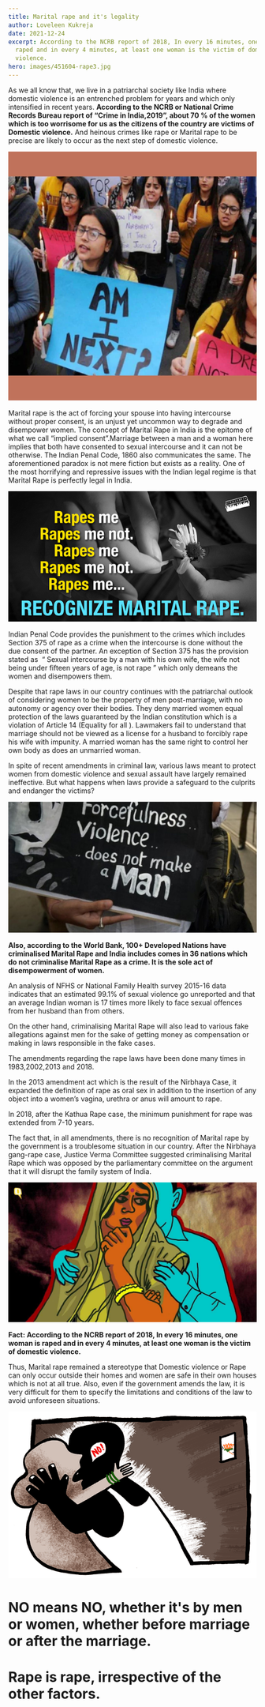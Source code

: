 ```yaml
---
title: Marital rape and it's legality
author: Loveleen Kukreja
date: 2021-12-24
excerpt: According to the NCRB report of 2018, In every 16 minutes, one woman is
  raped and in every 4 minutes, at least one woman is the victim of domestic
  violence.
hero: images/451604-rape3.jpg
---
```

As we all know that, we live in a patriarchal society like India where domestic violence is an entrenched problem for years and which only intensified in recent years. **According to the NCRB or National Crime Records Bureau report of “Crime in India,2019”, about 70 % of the women which is too worrisome for us as the citizens of the country are victims of Domestic violence.** And heinous crimes like rape or Marital rape to be precise are likely to occur as the next step of domestic violence. 

![](images/rape-protest-india.jpg)

Marital rape is the act of forcing your spouse into having intercourse without proper consent, is an unjust yet uncommon way to degrade and disempower women. The concept of Marital Rape in India is the epitome of what we call “implied consent”.Marriage between a man and a woman here implies that both have consented to sexual intercourse and it can not be otherwise. The Indian Penal Code, 1860 also communicates the same. The aforementioned paradox is not mere fiction but exists as a reality. One of the most horrifying and repressive issues with the Indian legal regime is that Marital Rape is perfectly legal in India. 

![](images/x_tvp_recognize-marital-rape-2.png)

Indian Penal Code provides the punishment to the crimes which includes Section 375 of rape as a crime when the intercourse is done without the due consent of the partner. An exception of Section 375 has the provision stated as  “ Sexual intercourse by a man with his own wife, the wife not being under fifteen years of age, is not rape ” which only demeans the women and disempowers them.

Despite that rape laws in our country continues with the patriarchal outlook of considering women to be the property of men post-marriage, with no autonomy or agency over their bodies. They deny married women equal protection of the laws guaranteed by the Indian constitution which is a violation of Article 14 (Equality for all ). Lawmakers fail to understand that marriage should not be viewed as a license for a husband to forcibly rape his wife with impunity. A married woman has the same right to control her own body as does an unmarried woman.

In spite of recent amendments in criminal law, various laws meant to protect women from domestic violence and sexual assault have largely remained ineffective. But what happens when laws provide a safeguard to the culprits and endanger the victims?

![](images/848885-3671-ptqrbnchcd-1503995058.jpg)

**Also, according to the World Bank, 100+ Developed Nations have criminalised Marital Rape and India includes comes in 36 nations which do not criminalise Marital Rape as a crime. It is the sole act of disempowerment of women.**

An analysis of NFHS or National Family Health survey 2015-16 data indicates that an estimated 99.1% of sexual violence go unreported and that an average Indian woman is 17 times more likely to face sexual offences from her husband than from others.

On the other hand, criminalising Marital Rape will also lead to various fake allegations against men for the sake of getting money as compensation or making in laws responsible in the fake cases. 

The amendments regarding the rape laws have been done many times in 1983,2002,2013 and 2018.

In the 2013 amendment act which is the result of the Nirbhaya Case, it expanded the definition of rape as oral sex in addition to the insertion of any object into a women’s vagina, urethra or anus will amount to rape.

In 2018, after the Kathua Rape case, the minimum punishment for rape was extended from 7-10 years.

The fact that, in all amendments, there is no recognition of Marital rape by the government is a troublesome situation in our country. After the Nirbhaya gang-rape case, Justice Verma Committee suggested criminalising Marital Rape which was opposed by the parliamentary committee on the argument that it will disrupt the family system of India.

![](images/thequint_2017-09_2f5ea7ba-9c33-43c1-a761-7263f38eab8d_hero.jpeg)

**Fact: According to the NCRB report of 2018, In every 16 minutes, one woman is raped and in every 4 minutes, at least one woman is the victim of domestic violence.**

Thus, Marital rape remained a stereotype that Domestic violence or Rape can only occur outside their homes and women are safe in their own houses which is not at all true. Also, even if the government amends the law, it is very difficult for them to specify the limitations and conditions of the law to avoid unforeseen situations.

![](images/11marital-rape.gif)

# **NO means NO, whether it's by men or women, whether before marriage or after the marriage.** 

# **Rape is rape, irrespective of the other factors.**